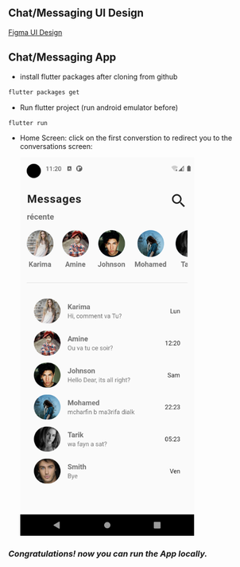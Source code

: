 ## Chat/Messaging UI Design

[Figma UI Design](https://www.figma.com/file/f3fSN19kGrmxKJeLgf5poS/Mobile-UI?type=design&node-id=0%3A1&mode=design&t=FempqUXhaEq34C7j-1)





## Chat/Messaging App

- install flutter packages after cloning from github

```sh
flutter packages get
```

- Run flutter project (run android emulator before)

```sh
flutter run 
```

  - Home Screen: click on the first converstion to redirect you to the conversations screen:

    <img src="https://github.com/mdidech/flutter_chat_app/blob/main/assets/images/home_screen.png" width="350">

### _Congratulations! now you can run the App locally._